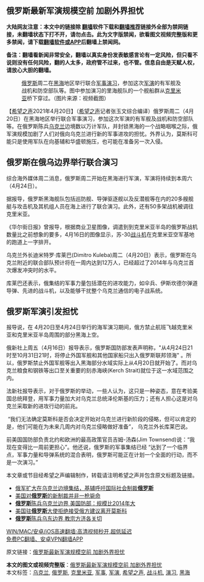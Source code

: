  <h2>俄罗斯最新军演规模空前 加剧外界担忧</h2> <p class="notice"><b>大陆网友注意：本文中的链接除 <a href="https://github.com/bannedbook/fanqiang" >翻墙</a>软件下载和<a href="https://github.com/killgcd/justmysocks/blob/master/README.md">翻墙推荐</a>链接外全部为禁网链接，未翻墙状态下打不开，请勿点击。此为文字版禁闻，欲看图文视频完整版和更多禁闻，请下载<a href="https://github.com/bannedbook/fanqiang">翻墙软件或APP</a>后翻墙上禁闻网。</p><p>备注：翻墙看新闻非常安全，翻墙以真实身份发表敏感言论有一定风险，但只看不说则没有任何风险，翻的人太多，政府管不过来，也不管。信息自由是天赋人权，请放心大胆的翻墙。</b></p>  <div class="entry"> <figure> <p><figcaption><a href="https://www.bannedbook.org/bnews/tag/%e4%bf%84%e7%bd%97%e6%96%af/" class="st_tag internal_tag" rel="tag" title="标签 俄罗斯 下的日志">俄罗斯</a>周二在<a href="https://www.bannedbook.org/bnews/tag/%e9%bb%91%e6%b5%b7/" class="st_tag internal_tag" rel="tag" title="标签 黑海 下的日志">黑海</a>地区举行联合<a href="https://www.bannedbook.org/bnews/tag/%E5%86%9B%E4%BA%8B/" class="st_tag internal_tag" rel="tag" title="标签 军事 下的日志">军事</a><a href="https://www.bannedbook.org/bnews/tag/%E6%BC%94%E4%B9%A0/" class="st_tag internal_tag" rel="tag" title="标签 演习 下的日志">演习</a>，参加这次<a href="https://www.bannedbook.org/bnews/tag/%e5%86%9b%e6%bc%94/" class="st_tag internal_tag" rel="tag" title="标签 军演 下的日志">军演</a>的有军舰及战机和防空部队等。图中参加演习的里海舰队的一个舰船群从<a href="https://www.bannedbook.org/bnews/tag/%E5%85%8B%E9%87%8C%E7%B1%B3%E4%BA%9A/" class="st_tag internal_tag" rel="tag" title="标签 克里米亚 下的日志">克里米亚</a>桥下穿过。（图片来源：视频截图）</figcaption></figure> <p>【<span class='wp_keywordlink_affiliate'><a href="https://www.soundofhope.org" title="希望之声" target="_blank">希望之声</a></span>2021年4月20日】（<a href="https://www.bannedbook.org/bnews/tag/%e5%b8%8c%e6%9c%9b%e4%b9%8b%e5%a3%b0/" class="st_tag internal_tag" rel="tag" title="标签 希望之声 下的日志">希望之声</a>记者张玉文综合编译）俄罗斯周二（4月20日）在黑海地区举行联合军事演习，参加这次军演的有军舰及战机和防空部队等。在俄罗斯陈兵<a href="https://www.bannedbook.org/bnews/tag/%e4%b9%8c%e5%85%8b%e5%85%b0/" class="st_tag internal_tag" rel="tag" title="标签 乌克兰 下的日志">乌克兰</a>边境数以万计军队，并封锁黑海的一个战略咽喉之际，俄军演规模加剧了人们对俄向乌克兰进行新的军事进攻的担忧。外界认为，莫斯科可能只是使用军队在向基辅和华盛顿施压，也可能在准备另一次入侵。</p> <h2>俄罗斯在俄乌边界举行联合演习</h2> <p>综合海外媒体周二消息，俄罗斯周二开始在黑海进行军演，军演将持续到本周六（4月24日）。</p> <p>据报导，俄罗斯黑海舰队包括巡防舰、导弹驱逐舰以及反潜舰等在内的20多艘舰艇与攻击机及其机组人员在海上进行了联合演习。此外，还有50多架战机被调往克里米亚。</p>  <p>《华尔街日报》曾报导，根据商业卫星图像，调遣到到克里米亚半岛的俄罗斯战机数量比之前想象的要多，4月16日的图像显示，苏-30<a href="https://www.bannedbook.org/bnews/tag/%E6%88%98%E6%96%97%E6%9C%BA/" class="st_tag internal_tag" rel="tag" title="标签 战斗机 下的日志">战斗机</a>在克里米亚空军基地的跑道上一字排开。</p> <p>乌克兰外长迪米特罗·库莱巴(Dimitro Kuleba)周二（4月20日）表示，俄罗斯在乌克兰附近的联合部队预计将在一周内达到12万人，已经超过了2014年与乌克兰首次爆发冲突时的水平。</p> <p>库莱巴还表示，俄集结的军事力量包括潜在的进攻能力，如伞兵、伊斯坎德尔弹道导弹、先进的战斗机，以及能够干扰整个乌克兰通信的电子战系统。</p>  <h2>俄罗斯军演引发担忧</h2> <p>报导说，在 4月20日至4月24日举行的海军演习期间，俄方禁止航班飞越克里米亚和克里米亚半岛周围的部分黑海上空。</p> <p>俄新社上周五（4月16日）报导表示，俄罗斯国防部发表声明称，&quot;从4月24日21时至10月31日21时，将停止外国军舰和其他国家船只出入俄罗斯联邦领海&quot; 。所以，俄罗斯禁止外国军舰等出入黑海部分水域实际上从4月20日就开始了。而对乌克兰粮食和钢铁等出口至关重要的刻赤海峡(Kerch Strait)就位于这一水域范围之内。</p> <p>法新社报导表示，对于俄罗斯的举动，一些人认为，这只是一种姿态，意在考验美国总统拜登，用军事力量加大对乌克兰总统泽伦斯基的压力；还有人担心这是对乌克兰采取新的进攻行动的前兆。</p>  <p> “我们无法确定莫斯科是否会决定开始对乌克兰进行新阶段的侵略，但可以肯定的是，他们可能在为未来几周内对乌克兰侵略做好准备”， 乌克兰外长库莱巴说。</p> <p>前美国国防部负责北约和欧洲的最高政策官员吉姆-汤森(Jim Townsend)说：“我现在变得比一周前更担心”。他还说，俄罗斯的军事集结已经 “达到了一个临界点，军事力量和导弹系统的混合表明，俄罗斯可能正在计划一个全面的行动，而不是一次演习。”</p> <p>本文章或节目经希望之声编辑制作，转载请注明希望之声并包含原文标题及链接。 </p>  <ul class='op-related-articles' title='相关阅读'> <li><a href='https://www.bannedbook.org/bnews/worldnews/20210421/1530303.html' target='_blank'>俄军扩大在乌克兰边境集结，基辅呼吁国际社会制裁<b>俄罗斯</b></a></li> <li><a href='https://www.bannedbook.org/bnews/cnnews/20210420/1530162.html' target='_blank'>美国对<b>俄罗斯</b>的新制裁并非一枪毙命</a></li> <li><a href='https://www.bannedbook.org/bnews/baitai/20210420/1529908.html' target='_blank'><b>俄罗斯</b>陈兵乌克兰边界 美国防部：规模比2014年大</a></li> <li><a href='https://www.bannedbook.org/bnews/baitai/20210420/1529855.html' target='_blank'>美国驻<b>俄罗斯</b>大使拒绝接受俄方建议离开莫斯科</a></li> <li><a href='https://www.bannedbook.org/bnews/baitai/20210420/1529789.html' target='_blank'><b>俄罗斯</b>陈兵乌东边界 教宗方济各关切</a></li> </ul> <p class="texttj"> <a href="https://github.com/bannedbook/fanqiang/wiki/V2ray%E6%9C%BA%E5%9C%BA" target="_blank">WIN/MAC/安卓/iOS高速翻墙:高清视频秒开,超低延迟</a><br/> <a href="https://github.com/bannedbook/fanqiang/wiki/%E7%A6%81%E9%97%BB%E7%BD%91%E5%AE%89%E5%8D%93%E7%BF%BB%E5%A2%99%E6%96%B0%E9%97%BBAPP" target="_blank">免费PC翻墙、安卓VPN翻墙APP</a></p><p>原文链接：<a class="src_link"  href="https://www.soundofhope.org/post/497051" target="_blank">俄罗斯最新军演规模空前 加剧外界担忧</a></p><a name='sharetosocial'></a>       <div><b>本文的图文或视频完整版</b>：<a href='https://www.bannedbook.org/bnews/comments/20210421/1530438.html'>俄罗斯最新军演规模空前 加剧外界担忧</a></div>  </div><!--END ENTRY--> <div class="postfooter"> <div>本文标签：<a href="https://www.bannedbook.org/bnews/tag/%e4%b9%8c%e5%85%8b%e5%85%b0/" rel="tag">乌克兰</a>, <a href="https://www.bannedbook.org/bnews/tag/%e4%bf%84%e7%bd%97%e6%96%af/" rel="tag">俄罗斯</a>, <a href="https://www.bannedbook.org/bnews/tag/%E5%85%8B%E9%87%8C%E7%B1%B3%E4%BA%9A/" rel="tag">克里米亚</a>, <a href="https://www.bannedbook.org/bnews/tag/%E5%86%9B%E4%BA%8B/" rel="tag">军事</a>, <a href="https://www.bannedbook.org/bnews/tag/%e5%86%9b%e6%bc%94/" rel="tag">军演</a>, <a href="https://www.bannedbook.org/bnews/tag/%e5%b8%8c%e6%9c%9b%e4%b9%8b%e5%a3%b0/" rel="tag">希望之声</a>, <a href="https://www.bannedbook.org/bnews/tag/%E6%88%98%E6%96%97%E6%9C%BA/" rel="tag">战斗机</a>, <a href="https://www.bannedbook.org/bnews/tag/%E6%BC%94%E4%B9%A0/" rel="tag">演习</a>, <a href="https://www.bannedbook.org/bnews/tag/%e9%bb%91%e6%b5%b7/" rel="tag">黑海</a></div>  </div><!--END POSTFOOTER--> 